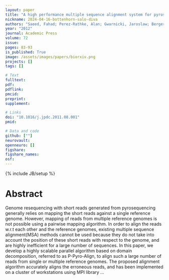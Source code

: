 ```yaml
---
layout: paper
title: "A high performance multiple sequence alignment system for pyrosequencing reads from multiple reference genomes"
nickname: 2024-04-16-bottenhorn-salo-diva
authors: "Saeed, Fahad; Perez-Rathke, Alan; Gwarnicki, Jaroslaw; Berger-Wolf, Tanya; Khokhar, Ashfaq; "
year: "2012"
journal: Academic Press
volume: 72
issue:
pages: 83-93
is_published: True
image: /assets/images/papers/biorxiv.png
projects: []
tags: []

# Text
fulltext:
pdf:
pdflink:
pmcid:
preprint: 
supplement:

# Links
doi: "10.1016/j.jpdc.2011.08.001"
pmid:

# Data and code
github: [""]
neurovault:
openneuro: []
figshare:
figshare_names:
osf:
---
```

{% include JB/setup %}

# Abstract

Genome resequencing with short reads generated from pyrosequencing generally relies on mapping the short reads against a single reference genome. However, mapping of reads from multiple reference genomes is not possible using a pairwise mapping algorithm. In order to align the reads w.r.t each other and the reference genomes, existing multiple sequence alignment(MSA) methods cannot be used because they do not take into account the position of these short reads with respect to the genome, and are highly inefficient for a large number of sequences. In this paper, we develop a highly scalable parallel algorithm based on domain decomposition, referred to as P-Pyro-Align, to align such a large number of reads from single or multiple reference genomes. The proposed alignment algorithm accurately aligns the erroneous reads, and has been implemented on a cluster of workstations using MPI library …
